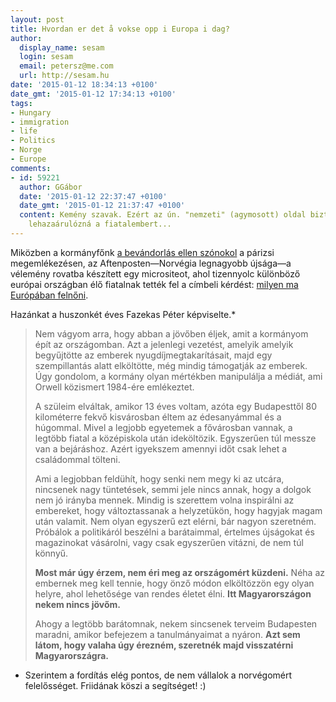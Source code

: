 ```yaml
---
layout: post
title: Hvordan er det å vokse opp i Europa i dag?
author:
  display_name: sesam
  login: sesam
  email: petersz@me.com
  url: http://sesam.hu
date: '2015-01-12 18:34:13 +0100'
date_gmt: '2015-01-12 17:34:13 +0100'
tags:
- Hungary
- immigration
- life
- Politics
- Norge
- Europe
comments:
- id: 59221
  author: GGábor
  date: '2015-01-12 22:37:47 +0100'
  date_gmt: '2015-01-12 21:37:47 +0100'
  content: Kemény szavak. Ezért az ún. "nemzeti" (agymosott) oldal biztos zsigerből
    lehazaárulózná a fiatalembert...
---
```


Miközben a kormányfőnk [a bevándorlás ellen szónokol](http://sesam.hu/2015/01/12/lebensraum "Lebensraum") a párizsi megemlékezésen, az Aftenposten—Norvégia legnagyobb újsága—a vélemény rovatba készített egy micrositeot, ahol tizennyolc különböző európai országban élő fiatalnak tették fel a címbeli kérdést: [milyen ma Európában felnőni](http://www.aftenposten.no/meninger/sid/Hvordan-er-det-a-vokse-opp-i-Europa-i-dag--7852600.html).

Hazánkat a huszonkét éves Fazekas Péter képviselte.*

> Nem vágyom arra, hogy abban a jövőben éljek, amit a kormányom épít az országomban. Azt a jelenlegi vezetést, amelyik amelyik begyűjtötte az emberek nyugdíjmegtakarításait, majd egy szempillantás alatt elköltötte, még mindig támogatják az emberek. Úgy gondolom, a kormány olyan mértékben manipulálja a médiát, ami Orwell közismert 1984-ére emlékeztet.
> 
> A szüleim elváltak, amikor 13 éves voltam, azóta egy Budapesttől 80 kilométerre fekvő kisvárosban éltem az édesanyámmal és a húgommal. Mivel a legjobb egyetemek a fővárosban vannak, a legtöbb fiatal a középiskola után ideköltözik. Egyszerűen túl messze van a bejáráshoz. Azért igyekszem amennyi időt csak lehet a családommal tölteni.
> 
> Ami a legjobban feldühít, hogy senki nem megy ki az utcára, nincsenek nagy tüntetések, semmi jele nincs annak, hogy a dolgok nem jó irányba mennek. Mindig is szerettem volna inspirálni az embereket, hogy változtassanak a helyzetükön, hogy hagyjak magam után valamit. Nem olyan egyszerű ezt elérni, bár nagyon szeretném. Próbálok a politikáról beszélni a barátaimmal, értelmes újságokat és magazinokat vásárolni, vagy csak egyszerűen vitázni, de nem túl könnyű.
> 
> **Most már úgy érzem, nem éri meg az országomért küzdeni.** Néha az embernek meg kell tennie, hogy önző módon elköltözzön egy olyan helyre, ahol lehetősége van rendes életet élni. **Itt Magyarországon nekem nincs jövőm.**
> 
> Ahogy a legtöbb barátomnak, nekem sincsenek terveim Budapesten maradni, amikor befejezem a tanulmányaimat a nyáron. **Azt sem látom, hogy valaha úgy érezném, szeretnék majd visszatérni Magyarországra.**

* Szerintem a fordítás elég pontos, de nem vállalok a norvégomért felelősséget. Friidának köszi a segítséget! :)
